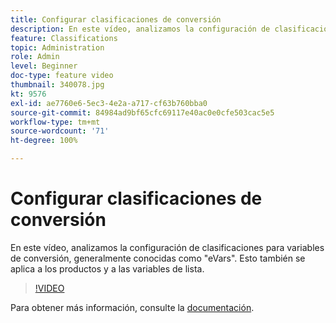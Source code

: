 ```yaml
---
title: Configurar clasificaciones de conversión
description: En este vídeo, analizamos la configuración de clasificaciones para variables de conversión, generalmente conocidas como eVars. Esto también se aplica a los productos y a las variables de lista.
feature: Classifications
topic: Administration
role: Admin
level: Beginner
doc-type: feature video
thumbnail: 340078.jpg
kt: 9576
exl-id: ae7760e6-5ec3-4e2a-a717-cf63b760bba0
source-git-commit: 84984ad9bf65cfc69117e40ac0e0cfe503cac5e5
workflow-type: tm+mt
source-wordcount: '71'
ht-degree: 100%

---
```


# Configurar clasificaciones de conversión

En este vídeo, analizamos la configuración de clasificaciones para variables de conversión, generalmente conocidas como &quot;eVars&quot;. Esto también se aplica a los productos y a las variables de lista.

>[!VIDEO](https://video.tv.adobe.com/v/340078/?quality=12&learn=on)

Para obtener más información, consulte la [documentación](https://experienceleague.adobe.com/docs/analytics/admin/admin-tools/conversion-variables/conversion-classifications.html?lang=es).
